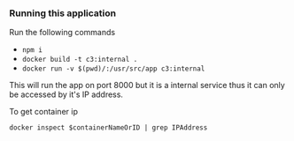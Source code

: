 ### Running this application 

Run the following commands 

- `npm i`
- `docker build -t c3:internal .`
- `docker run -v $(pwd)/:/usr/src/app c3:internal`

This will run the app on port 8000 but it is a internal service thus it can only be accessed by it's IP address.

To get container ip 

```docker inspect $containerNameOrID | grep IPAddress```

